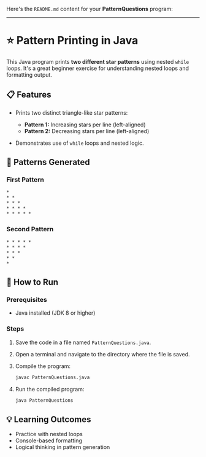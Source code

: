 Here's the `README.md` content for your **PatternQuestions** program:

---

# ⭐ Pattern Printing in Java

This Java program prints **two different star patterns** using nested `while` loops. It's a great beginner exercise for understanding nested loops and formatting output.

## 📋 Features

* Prints two distinct triangle-like star patterns:

  * **Pattern 1:** Increasing stars per line (left-aligned)
  * **Pattern 2:** Decreasing stars per line (left-aligned)
* Demonstrates use of `while` loops and nested logic.

## 📌 Patterns Generated

### First Pattern

```
*
* *
* * *
* * * *
* * * * *
```

### Second Pattern

```
* * * * *
* * * *
* * *
* *
*
```

## 🚀 How to Run

### Prerequisites

* Java installed (JDK 8 or higher)

### Steps

1. Save the code in a file named `PatternQuestions.java`.
2. Open a terminal and navigate to the directory where the file is saved.
3. Compile the program:

   ```bash
   javac PatternQuestions.java
   ```
4. Run the compiled program:

   ```bash
   java PatternQuestions
   ```

## 💡 Learning Outcomes

* Practice with nested loops
* Console-based formatting
* Logical thinking in pattern generation


